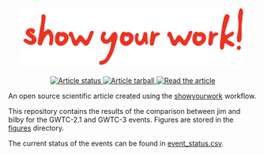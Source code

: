 <p align="center">
<a href="https://github.com/showyourwork/showyourwork">
<img width = "450" src="https://raw.githubusercontent.com/showyourwork/.github/main/images/showyourwork.png" alt="showyourwork"/>
</a>
<br>
<br>
<a href="https://github.com/kazewong/jim_GWTC3/actions/workflows/build.yml">
<img src="https://github.com/kazewong/jim_GWTC3/actions/workflows/build.yml/badge.svg?branch=main" alt="Article status"/>
</a>
<a href="https://github.com/kazewong/jim_GWTC3/raw/main-pdf/arxiv.tar.gz">
<img src="https://img.shields.io/badge/article-tarball-blue.svg?style=flat" alt="Article tarball"/>
</a>
<a href="https://github.com/kazewong/jim_GWTC3/raw/main-pdf/ms.pdf">
<img src="https://img.shields.io/badge/article-pdf-blue.svg?style=flat" alt="Read the article"/>
</a>
</p>

An open source scientific article created using the [showyourwork](https://github.com/showyourwork/showyourwork) workflow.

This repository contains the results of the comparison between jim and bilby for the GWTC-2.1 and GWTC-3 events.
Figures are stored in the [figures](figures) directory.

The current status of the events can be found in [event_status.csv](event_status.csv).
